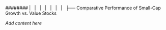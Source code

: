 ######## |   |   |   |   |   |   |   ├── Comparative Performance of Small-Cap Growth vs. Value Stocks

*Add content here*